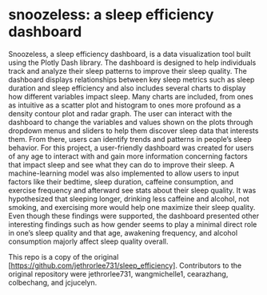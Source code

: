 # snoozeless: a sleep efficiency dashboard

Snoozeless, a sleep efficiency dashboard, is a data visualization tool built using the Plotly Dash library. The dashboard is designed to help individuals track and analyze their sleep patterns to improve their sleep quality. The dashboard displays relationships between key sleep metrics such as sleep duration and sleep efficiency and also includes several charts to display how different variables impact sleep. Many charts are included, from ones as intuitive as a scatter plot and histogram to ones more profound as a density contour plot and radar graph. The user can interact with the dashboard to change the variables and values shown on the plots through dropdown menus and sliders to help them discover sleep data that interests them. From there, users can identify trends and patterns in people’s sleep behavior. For this project, a user-friendly dashboard was created for users of any age to interact with and gain more information concerning factors that impact sleep and see what they can do to improve their sleep. A machine-learning model was also implemented to allow users to input factors like their bedtime, sleep duration, caffeine consumption, and exercise frequency and afterward see stats about their sleep quality. It was hypothesized that sleeping longer, drinking less caffeine and alcohol, not smoking, and exercising more would help one maximize their sleep quality. Even though these findings were supported, the dashboard presented other interesting findings such as how gender seems to play a minimal direct role in one’s sleep quality and that age, awakening frequency, and alcohol consumption majorly affect sleep quality overall.

This repo is a copy of the original [https://github.com/jethrorlee731/sleep_efficiency]. Contributors to the original repository were jethrorlee731, wangmichelle1, cearazhang, colbechang, and jcjucelyn. 
